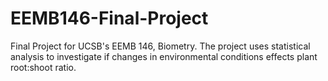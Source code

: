 # EEMB146-Final-Project
Final Project for UCSB's EEMB 146, Biometry. The project uses statistical analysis to investigate if changes in environmental conditions effects plant root:shoot ratio. 
